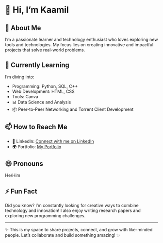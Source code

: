 # 👋 Hi, I’m Kaamil

## 👀 About Me  
I’m a passionate learner and technology enthusiast who loves exploring new tools and technologies. My focus lies on creating innovative and impactful projects that solve real-world problems.  

## 🌱 Currently Learning  
I’m diving into:  
- Programming: Python, SQL, C++  
- Web Development: HTML, CSS  
- Tools: Canva  
- 📊 Data Science and Analysis  
- 📦 Peer-to-Peer Networking and Torrent Client Development  

 
## 📫 How to Reach Me   
- 💼 LinkedIn: [Connect with me on LinkedIn](https://www.linkedin.com/in/kaamil-savla-694ab8225/)  
- 🌍 Portfolio: [My Portfolio](https://www.yourwebsite.com)  

## 😄 Pronouns  
He/Him  

## ⚡ Fun Fact  
Did you know? I’m constantly looking for creative ways to combine technology and innovation! I also enjoy writing research papers and exploring new programming challenges.  

---  
✨ This is my space to share projects, connect, and grow with like-minded people. Let’s collaborate and build something amazing! ✨  
